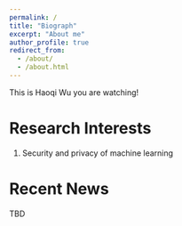 ```yaml
---
permalink: /
title: "Biograph"
excerpt: "About me"
author_profile: true
redirect_from: 
  - /about/
  - /about.html
---
```

This is Haoqi Wu you are watching!

Research Interests
======
1. Security and privacy of machine learning

Recent News
======
TBD
